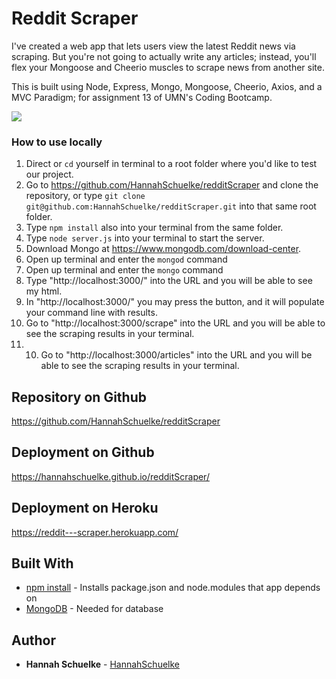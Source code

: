 # Reddit Scraper

I've created a web app that lets users view the latest Reddit news via scraping. But you're not going to actually write any articles; instead, you'll flex your Mongoose and Cheerio muscles to scrape news from another site.

This is built using Node, Express, Mongo, Mongoose, Cheerio, Axios, and a MVC Paradigm; for assignment 13 of UMN's Coding Bootcamp. 

![](public/img/homePage.png)


### How to use locally

1. Direct or `cd` yourself in terminal to a root folder where you'd like to test our project. 
2. Go to https://github.com/HannahSchuelke/redditScraper and clone the repository, or type `git clone git@github.com:HannahSchuelke/redditScraper.git` into that same root folder.  
3. Type `npm install` also into your terminal from the same folder. 
4. Type `node server.js` into your terminal to start the server.
5. Download Mongo at https://www.mongodb.com/download-center.
6. Open up terminal and enter the `mongod` command
7. Open up terminal and enter the `mongo` command
8. Type "http://localhost:3000/" into the URL and you will be able to see my html.
9.  In "http://localhost:3000/" you may press the button, and it will populate your command line with results.
10. Go to "http://localhost:3000/scrape" into the URL and you will be able to see the scraping results in your terminal.
11. 10. Go to "http://localhost:3000/articles" into the URL and you will be able to see the scraping results in your terminal.


## Repository on Github

https://github.com/HannahSchuelke/redditScraper

## Deployment on Github

https://hannahschuelke.github.io/redditScraper/

## Deployment on Heroku

https://reddit---scraper.herokuapp.com/

## Built With

* [npm install](https://docs.npmjs.com/cli/install) - Installs package.json and node.modules that app depends on
* [MongoDB](https://www.mongodb.com/download-center) - Needed for database


## Author

* **Hannah Schuelke** - [HannahSchuelke](https://github.com/HannahSchuelke)